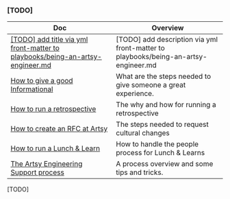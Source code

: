 ### [TODO]

<!-- prettier-ignore-start -->
<!-- start_toc -->
| Doc | Overview |
|--|--|
| [[TODO] add title via yml front-matter to playbooks/being-an-artsy-engineer.md](/playbooks/being-an-artsy-engineer.md) | [TODO] add description via yml front-matter to playbooks/being-an-artsy-engineer.md |
| [How to give a good Informational](/playbooks/informationals.md) | What are the steps needed to give someone a great experience. |
| [How to run a retrospective](/playbooks/retrospectives.md) | The why and how for running a retrospective |
| [How to create an RFC at Artsy](/playbooks/rfcs.md) | The steps needed to request cultural changes |
| [How to run a Lunch & Learn](/playbooks/running-lunch-and-learn.md) | How to handle the people process for Lunch & Learns |
| [The Artsy Engineering Support process](/playbooks/support.md) | A process overview and some tips and tricks. |
<!-- end_toc -->
<!-- prettier-ignore-end -->

[TODO]